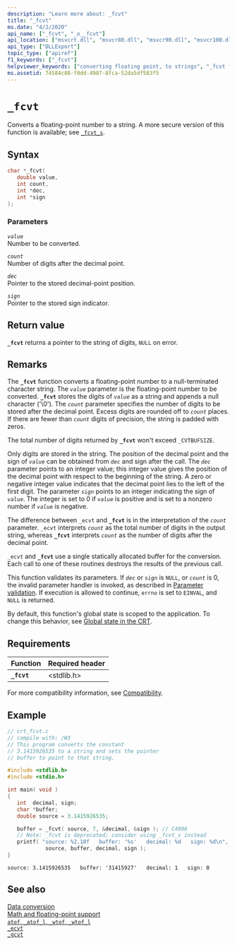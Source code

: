 ```yaml
---
description: "Learn more about: _fcvt"
title: "_fcvt"
ms.date: "4/2/2020"
api_name: ["_fcvt", "_o__fcvt"]
api_location: ["msvcrt.dll", "msvcr80.dll", "msvcr90.dll", "msvcr100.dll", "msvcr100_clr0400.dll", "msvcr110.dll", "msvcr110_clr0400.dll", "msvcr120.dll", "msvcr120_clr0400.dll", "ucrtbase.dll", "api-ms-win-crt-convert-l1-1-0.dll", "api-ms-win-crt-private-l1-1-0.dll"]
api_type: ["DLLExport"]
topic_type: ["apiref"]
f1_keywords: ["_fcvt"]
helpviewer_keywords: ["converting floating point, to strings", "_fcvt function", "floating-point functions, converting number to string", "fcvt function", "floating-point functions"]
ms.assetid: 74584c88-f0dd-4907-8fca-52da5df583f5
---
```

# `_fcvt`

Converts a floating-point number to a string. A more secure version of this function is available; see [`_fcvt_s`](fcvt-s.md).

## Syntax

```C
char *_fcvt(
   double value,
   int count,
   int *dec,
   int *sign
);
```

### Parameters

*`value`*\
Number to be converted.

*`count`*\
Number of digits after the decimal point.

*`dec`*\
Pointer to the stored decimal-point position.

*`sign`*\
Pointer to the stored sign indicator.

## Return value

**`_fcvt`** returns a pointer to the string of digits, `NULL` on error.

## Remarks

The **`_fcvt`** function converts a floating-point number to a null-terminated character string. The *`value`* parameter is the floating-point number to be converted. **`_fcvt`** stores the digits of *`value`* as a string and appends a null character ('\0'). The *`count`* parameter specifies the number of digits to be stored after the decimal point. Excess digits are rounded off to *`count`* places. If there are fewer than *`count`* digits of precision, the string is padded with zeros.

The total number of digits returned by **`_fcvt`** won't exceed `_CVTBUFSIZE`.

Only digits are stored in the string. The position of the decimal point and the sign of *`value`* can be obtained from *`dec`* and sign after the call. The *`dec`* parameter points to an integer value; this integer value gives the position of the decimal point with respect to the beginning of the string. A zero or negative integer value indicates that the decimal point lies to the left of the first digit. The parameter *`sign`* points to an integer indicating the sign of *`value`*. The integer is set to 0 if *`value`* is positive and is set to a nonzero number if *`value`* is negative.

The difference between `_ecvt` and **`_fcvt`** is in the interpretation of the *`count`* parameter. `_ecvt` interprets *`count`* as the total number of digits in the output string, whereas **`_fcvt`** interprets *`count`* as the number of digits after the decimal point.

`_ecvt` and **`_fcvt`** use a single statically allocated buffer for the conversion. Each call to one of these routines destroys the results of the previous call.

This function validates its parameters. If *`dec`* or *`sign`* is `NULL`, or *`count`* is 0, the invalid parameter handler is invoked, as described in [Parameter validation](../parameter-validation.md). If execution is allowed to continue, `errno` is set to `EINVAL`, and `NULL` is returned.

By default, this function's global state is scoped to the application. To change this behavior, see [Global state in the CRT](../global-state.md).

## Requirements

|Function|Required header|
|--------------|---------------------|
|**`_fcvt`**|\<stdlib.h>|

For more compatibility information, see [Compatibility](../compatibility.md).

## Example

```C
// crt_fcvt.c
// compile with: /W3
// This program converts the constant
// 3.1415926535 to a string and sets the pointer
// buffer to point to that string.

#include <stdlib.h>
#include <stdio.h>

int main( void )
{
   int  decimal, sign;
   char *buffer;
   double source = 3.1415926535;

   buffer = _fcvt( source, 7, &decimal, &sign ); // C4996
   // Note: _fcvt is deprecated; consider using _fcvt_s instead
   printf( "source: %2.10f   buffer: '%s'   decimal: %d   sign: %d\n",
            source, buffer, decimal, sign );
}
```

```Output
source: 3.1415926535   buffer: '31415927'   decimal: 1   sign: 0
```

## See also

[Data conversion](../data-conversion.md)\
[Math and floating-point support](../floating-point-support.md)\
[`atof`, `_atof_l`, `_wtof`, `_wtof_l`](atof-atof-l-wtof-wtof-l.md)\
[`_ecvt`](ecvt.md)\
[`_gcvt`](gcvt.md)
